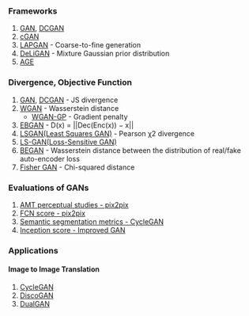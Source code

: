 ### Frameworks
1. [GAN](https://papers.nips.cc/paper/5423-generative-adversarial-nets.pdf), [DCGAN](https://arxiv.org/abs/1511.06434)
1. [cGAN](arxiv.org/abs/1411.1784)
1. [LAPGAN](http://papers.nips.cc/paper/5773-deep-generative-image-models-using-a-laplacian-pyramid-of-adversarial-networks.pdf) - Coarse-to-fine generation
1. [DeLiGAN](https://arxiv.org/abs/1706.02071) - Mixture Gaussian prior distribution
1. [AGE](https://arxiv.org/abs/1704.02304)

### Divergence, Objective Function
1. [GAN](https://papers.nips.cc/paper/5423-generative-adversarial-nets.pdf), [DCGAN](https://arxiv.org/abs/1511.06434) - JS divergence
1. [WGAN](https://arxiv.org/abs/1701.07875) - Wasserstein distance
    - [WGAN-GP](https://arxiv.org/abs/1704.00028) - Gradient penalty
1. [EBGAN](https://arxiv.org/abs/1609.03126) - D(x) = ||Dec(Enc(x)) − x||
1. [LSGAN(Least Squares GAN)](https://pdfs.semanticscholar.org/0bbc/35bdbd643fb520ce349bdd486ef2c490f1fc.pdf) - Pearson χ2 divergence
1. [LS-GAN(Loss-Sensitive GAN)](https://arxiv.org/abs/1701.06264)
1. [BEGAN](https://arxiv.org/abs/1703.10717) - Wasserstein distance between the distribution of real/fake auto-encoder loss
1. [Fisher GAN](https://arxiv.org/abs/1705.09675) - Chi-squared distance

### Evaluations of GANs
1. [AMT perceptual studies - pix2pix](https://arxiv.org/pdf/1611.07004.pdf)
1. [FCN score - pix2pix](https://arxiv.org/pdf/1611.07004.pdf)
1. [Semantic segmentation metrics - CycleGAN](https://arxiv.org/abs/1703.10593)
1. [Inception score - Improved GAN](https://arxiv.org/abs/1606.03498)

### Applications
#### Image to Image Translation
1. [CycleGAN](https://arxiv.org/abs/1703.10593)
1. [DiscoGAN](https://arxiv.org/abs/1703.05192)
1. [DualGAN](https://arxiv.org/abs/1704.02510)